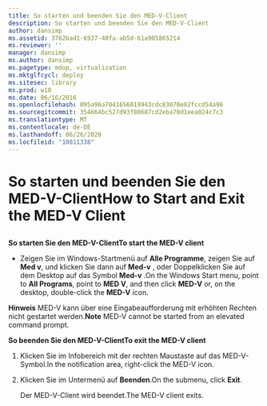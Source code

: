 ```yaml
---
title: So starten und beenden Sie den MED-V-Client
description: So starten und beenden Sie den MED-V-Client
author: dansimp
ms.assetid: 3762bad1-6937-40fa-ab5d-61a905865214
ms.reviewer: ''
manager: dansimp
ms.author: dansimp
ms.pagetype: mdop, virtualization
ms.mktglfcycl: deploy
ms.sitesec: library
ms.prod: w10
ms.date: 06/16/2016
ms.openlocfilehash: 095a96a7041656019943cdc83070e82fccd54a96
ms.sourcegitcommit: 354664bc527d93f80687cd2eba70d1eea024c7c3
ms.translationtype: MT
ms.contentlocale: de-DE
ms.lasthandoff: 06/26/2020
ms.locfileid: "10811338"
---
```

# <span data-ttu-id="8a36f-103">So starten und beenden Sie den MED-V-Client</span><span class="sxs-lookup"><span data-stu-id="8a36f-103">How to Start and Exit the MED-V Client</span></span>


## <a href="" id="bkmk-tostarthemed-vclient"></a>


**<span data-ttu-id="8a36f-104">So starten Sie den MED-V-Client</span><span class="sxs-lookup"><span data-stu-id="8a36f-104">To start the MED-V client</span></span>**

-   <span data-ttu-id="8a36f-105">Zeigen Sie im Windows-Startmenü auf **Alle Programme**, zeigen Sie auf **Med v**, und klicken Sie dann auf **Med-v** , oder Doppelklicken Sie auf dem Desktop auf das Symbol **Med-v** .</span><span class="sxs-lookup"><span data-stu-id="8a36f-105">On the Windows Start menu, point to **All Programs**, point to **MED V**, and then click **MED-V** or, on the desktop, double-click the **MED-V** icon.</span></span>

<span data-ttu-id="8a36f-106">**Hinweis**  MED-V kann über eine Eingabeaufforderung mit erhöhten Rechten nicht gestartet werden.</span><span class="sxs-lookup"><span data-stu-id="8a36f-106">**Note** MED-V cannot be started from an elevated command prompt.</span></span>

 

**<span data-ttu-id="8a36f-107">So beenden Sie den MED-V-Client</span><span class="sxs-lookup"><span data-stu-id="8a36f-107">To exit the MED-V client</span></span>**

1.  <span data-ttu-id="8a36f-108">Klicken Sie im Infobereich mit der rechten Maustaste auf das MED-V-Symbol.</span><span class="sxs-lookup"><span data-stu-id="8a36f-108">In the notification area, right-click the MED-V icon.</span></span>

2.  <span data-ttu-id="8a36f-109">Klicken Sie im Untermenü auf **Beenden**.</span><span class="sxs-lookup"><span data-stu-id="8a36f-109">On the submenu, click **Exit**.</span></span>

    <span data-ttu-id="8a36f-110">Der MED-V-Client wird beendet.</span><span class="sxs-lookup"><span data-stu-id="8a36f-110">The MED-V client exits.</span></span>

 

 





